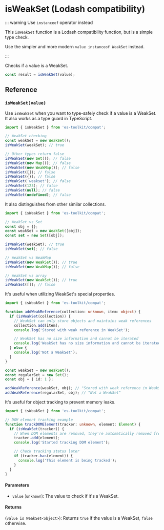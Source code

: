 # isWeakSet (Lodash compatibility)

::: warning Use `instanceof` operator instead

This `isWeakSet` function is a Lodash compatibility function, but is a simple type check.

Use the simpler and more modern `value instanceof WeakSet` instead.

:::

Checks if a value is a WeakSet.

```typescript
const result = isWeakSet(value);
```

## Reference

### `isWeakSet(value)`

Use `isWeakSet` when you want to type-safely check if a value is a WeakSet. It also works as a type guard in TypeScript.

```typescript
import { isWeakSet } from 'es-toolkit/compat';

// WeakSet checking
const weakSet = new WeakSet();
isWeakSet(weakSet); // true

// Other types return false
isWeakSet(new Set()); // false
isWeakSet(new Map()); // false
isWeakSet(new WeakMap()); // false
isWeakSet([]); // false
isWeakSet({}); // false
isWeakSet('weakset'); // false
isWeakSet(123); // false
isWeakSet(null); // false
isWeakSet(undefined); // false
```

It also distinguishes from other similar collections.

```typescript
import { isWeakSet } from 'es-toolkit/compat';

// WeakSet vs Set
const obj = {};
const weakSet = new WeakSet([obj]);
const set = new Set([obj]);

isWeakSet(weakSet); // true
isWeakSet(set); // false

// WeakSet vs WeakMap
isWeakSet(new WeakSet()); // true
isWeakSet(new WeakMap()); // false

// WeakSet vs array
isWeakSet(new WeakSet()); // true
isWeakSet([]); // false
```

It's useful when utilizing WeakSet's special properties.

```typescript
import { isWeakSet } from 'es-toolkit/compat';

function addWeakReference(collection: unknown, item: object) {
  if (isWeakSet(collection)) {
    // WeakSet can only store objects and maintains weak references
    collection.add(item);
    console.log('Stored with weak reference in WeakSet');

    // WeakSet has no size information and cannot be iterated
    console.log('WeakSet has no size information and cannot be iterated');
  } else {
    console.log('Not a WeakSet');
  }
}

const weakSet = new WeakSet();
const regularSet = new Set();
const obj = { id: 1 };

addWeakReference(weakSet, obj); // "Stored with weak reference in WeakSet"
addWeakReference(regularSet, obj); // "Not a WeakSet"
```

It's useful for object tracking to prevent memory leaks.

```typescript
import { isWeakSet } from 'es-toolkit/compat';

// DOM element tracking example
function trackDOMElement(tracker: unknown, element: Element) {
  if (isWeakSet(tracker)) {
    // When DOM elements are removed, they're automatically removed from WeakSet
    tracker.add(element);
    console.log('Started tracking DOM element');

    // Check tracking status later
    if (tracker.has(element)) {
      console.log('This element is being tracked');
    }
  }
}
```

#### Parameters

- `value` (`unknown`): The value to check if it's a WeakSet.

#### Returns

(`value is WeakSet<object>`): Returns `true` if the value is a WeakSet, `false` otherwise.
